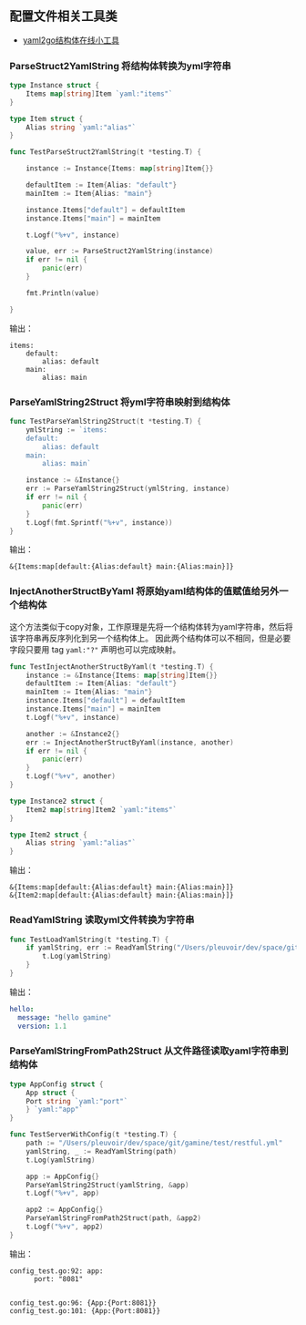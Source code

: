

## 配置文件相关工具类

- [yaml2go结构体在线小工具](https://old.printlove.cn/tools/yaml2go)

### ParseStruct2YamlString 将结构体转换为yml字符串   

```go
type Instance struct {
	Items map[string]Item `yaml:"items"`
}

type Item struct {
	Alias string `yaml:"alias"`
}

func TestParseStruct2YamlString(t *testing.T) {

	instance := Instance{Items: map[string]Item{}}

	defaultItem := Item{Alias: "default"}
	mainItem := Item{Alias: "main"}

	instance.Items["default"] = defaultItem
	instance.Items["main"] = mainItem

	t.Logf("%+v", instance)

	value, err := ParseStruct2YamlString(instance)
	if err != nil {
		panic(err)
	}

	fmt.Println(value)

}
```

输出：

```
items:
    default:
        alias: default
    main:
        alias: main
```

### ParseYamlString2Struct 将yml字符串映射到结构体 

```go
func TestParseYamlString2Struct(t *testing.T) {
	ymlString := `items:
    default:
        alias: default
    main:
        alias: main`

	instance := &Instance{}
	err := ParseYamlString2Struct(ymlString, instance)
	if err != nil {
		panic(err)
	}
	t.Logf(fmt.Sprintf("%+v", instance))
}
```

输出：

```
&{Items:map[default:{Alias:default} main:{Alias:main}]}
```

### InjectAnotherStructByYaml 将原始yaml结构体的值赋值给另外一个结构体

这个方法类似于copy对象，工作原理是先将一个结构体转为yaml字符串，然后将该字符串再反序列化到另一个结构体上。
因此两个结构体可以不相同，但是必要字段只要用 tag `yaml:"?"` 声明也可以完成映射。



```go
func TestInjectAnotherStructByYaml(t *testing.T) {
	instance := &Instance{Items: map[string]Item{}}
	defaultItem := Item{Alias: "default"}
	mainItem := Item{Alias: "main"}
	instance.Items["default"] = defaultItem
	instance.Items["main"] = mainItem
	t.Logf("%+v", instance)

	another := &Instance2{}
	err := InjectAnotherStructByYaml(instance, another)
	if err != nil {
		panic(err)
	}
	t.Logf("%+v", another)
}

type Instance2 struct {
	Item2 map[string]Item2 `yaml:"items"`
}

type Item2 struct {
	Alias string `yaml:"alias"`
}
```

输出：

```
&{Items:map[default:{Alias:default} main:{Alias:main}]}
&{Item2:map[default:{Alias:default} main:{Alias:main}]}
```

### ReadYamlString 读取yml文件转换为字符串

```go
func TestLoadYamlString(t *testing.T) {
	if yamlString, err := ReadYamlString("/Users/pleuvoir/dev/space/git/gamine/test/gamine-dev.yml"); err == nil {
		t.Log(yamlString)
	}
}
```

输出：

```yaml
hello:
  message: "hello gamine"
  version: 1.1
```


### ParseYamlStringFromPath2Struct 从文件路径读取yaml字符串到结构体

```go
type AppConfig struct {
    App struct {
    Port string `yaml:"port"`
    } `yaml:"app"`
}

func TestServerWithConfig(t *testing.T) {
    path := "/Users/pleuvoir/dev/space/git/gamine/test/restful.yml"
    yamlString, _ := ReadYamlString(path)
    t.Log(yamlString)

    app := AppConfig{}
    ParseYamlString2Struct(yamlString, &app)
    t.Logf("%+v", app)

    app2 := AppConfig{}
    ParseYamlStringFromPath2Struct(path, &app2)
    t.Logf("%+v", app2)
}
```

输出：

```
config_test.go:92: app:
      port: "8081"
    
    
config_test.go:96: {App:{Port:8081}}
config_test.go:101: {App:{Port:8081}}
```